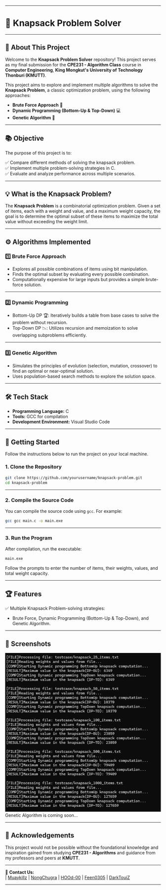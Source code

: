 
---

# 🎒 **Knapsack Problem Solver**

---

## 🏫 **About This Project**

Welcome to the **Knapsack Problem Solver** repository! This project serves as my final submission for the **CPE231 - Algorithm Class** course in **Computer Engineering**, **King Mongkut's University of Technology Thonburi (KMUTT)**.

This project aims to explore and implement multiple algorithms to solve the **Knapsack Problem**, a classic optimization problem, using the following approaches:

- **Brute Force Approach** 🚀
- **Dynamic Programming (Bottom-Up & Top-Down)** 💻
- **Genetic Algorithm** 🧬

---

## 📚 **Objective**

The purpose of this project is to:

✅ Compare different methods of solving the knapsack problem.  
✅ Implement multiple problem-solving strategies in C.  
✅ Evaluate and analyze performance across multiple scenarios.  

---

## 💡 **What is the Knapsack Problem?**

The **Knapsack Problem** is a combinatorial optimization problem. Given a set of items, each with a weight and value, and a maximum weight capacity, the goal is to determine the optimal subset of these items to maximize the total value without exceeding the weight limit.

---

## ⚙️ **Algorithms Implemented**

### 1️⃣ **Brute Force Approach**
   - Explores all possible combinations of items using bit manipulation.
   - Finds the optimal subset by evaluating every possible combination.
   - Computationally expensive for large inputs but provides a simple brute-force solution.

---

### 2️⃣ **Dynamic Programming**
   - Bottom-Up DP 🏆:
     Iteratively builds a table from base cases to solve the problem without recursion.
   - Top-Down DP 📉:
     Utilizes recursion and memoization to solve overlapping subproblems efficiently.

---

### 3️⃣ **Genetic Algorithm**
   - Simulates the principles of evolution (selection, mutation, crossover) to find an optimal or near-optimal solution.
   - Uses population-based search methods to explore the solution space.

---

## 🛠️ **Tech Stack**

- **Programming Language:** C  
- **Tools:** GCC for compilation  
- **Development Environment:** Visual Studio Code

---

## 🚀 **Getting Started**

Follow the instructions below to run the project on your local machine.

### 1. Clone the Repository

```bash
git clone https://github.com/yourusername/knapsack-problem.git
cd knapsack-problem
```

---

### 2. Compile the Source Code

You can compile the source code using `gcc`. For example:

```bash
gcc gcc main.c -o main.exe
```

---

### 3. Run the Program

After compilation, run the executable:

```bash
main.exe
```

Follow the prompts to enter the number of items, their weights, values, and total weight capacity.

---

## 🏆 **Features**

✅ Multiple Knapsack Problem-solving strategies:  
- Brute Force, Dynamic Programming (Bottom-Up & Top-Down), and Genetic Algorithm.

---

## 💬 **Screenshots**
*![GA is coming soon...](userinterface.png)*
<br>Genetic Algorithm is coming soon...

---

## 🙏 **Acknowledgements**

This project would not be possible without the foundational knowledge and inspiration gained from studying **CPE231 - Algorithms** and guidance from my professors and peers at **KMUTT**.

---

📧 **Contact Us:**  
| [Muaykillz](https://github.com/Muaykillz)
| [NongChugra](https://github.com/NongChugra)
| [HOOd-00](https://github.com/HOOd-00)
| [Feen0305](https://github.com/Feen0305)
| [DarkTouiZ](https://github.com/DarkTouiZ)

---